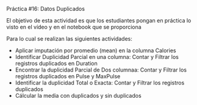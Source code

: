 Práctica #16: Datos Duplicados

El objetivo de esta actividad es que los estudiantes pongan en práctica lo visto en el vídeo y en el notebook que se proporciona

Para lo cual se realizan las siguientes actividades:
- Aplicar imputación por promedio (mean) en la columna Calories
- Identificar Duplicidad Parcial en una columna: Contar y Filtrar los registros duplicados en Duration
- Encontrar la duplicidad Parcial de Dos columnaa: Contar y Filtrar los registros duplicados en Pulse y MaxPulse
- Identificar la duplicidad Total o Exacta: Contar y Filtrar los registros duplicados
- Cálcular la media con duplicados y sin duplicados

